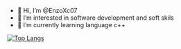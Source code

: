 - 👋 Hi, I’m @EnzoXc07
- 👀 I’m interested in software development and soft skils 
- 🌱 I’m currently learning language c++

[![Top Langs](https://github-readme-stats.vercel.app/api/top-langs/?username=EnzoXc07)](https://github.com/EnzoXc07/github-readme-stats)


